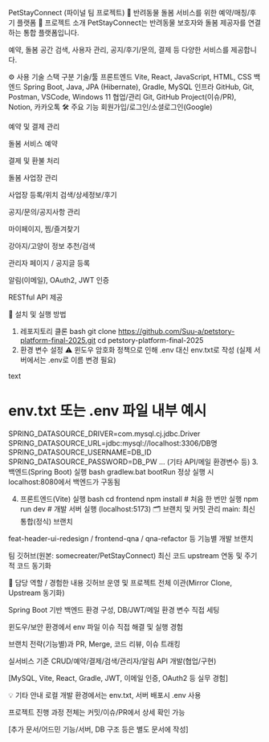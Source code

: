PetStayConnect (파이널 팀 프로젝트)
🐾 반려동물 돌봄 서비스를 위한 예약/매칭/후기 플랫폼
📝 프로젝트 소개
PetStayConnect는 반려동물 보호자와 돌봄 제공자를 연결하는 통합 플랫폼입니다.

예약, 돌봄 공간 검색, 사용자 관리, 공지/후기/문의, 결제 등 다양한 서비스를 제공합니다.

⚙️ 사용 기술 스택
구분	기술/툴
프론트엔드	Vite, React, JavaScript, HTML, CSS
백엔드	Spring Boot, Java, JPA (Hibernate), Gradle, MySQL
인프라	GitHub, Git, Postman, VSCode, Windows 11
협업/관리	Git, GitHub Project(이슈/PR), Notion, 카카오톡
🛠️ 주요 기능
회원가입/로그인/소셜로그인(Google)

예약 및 결제 관리

돌봄 서비스 예약

결제 및 환불 처리

돌봄 사업장 관리

사업장 등록/위치 검색/상세정보/후기

공지/문의/공지사항 관리

마이페이지, 찜/즐겨찾기

강아지/고양이 정보 추천/검색

관리자 페이지 / 공지글 등록

알림(이메일), OAuth2, JWT 인증

RESTful API 제공

🚀 설치 및 실행 방법
1. 레포지토리 클론
bash
git clone https://github.com/Suu-a/petstory-platform-final-2025.git
cd petstory-platform-final-2025
2. 환경 변수 설정
⚠️ 윈도우 암호화 정책으로 인해 .env 대신 env.txt로 작성
(실제 서버에서는 .env로 이름 변경 필요)

text
# env.txt 또는 .env 파일 내부 예시
SPRING_DATASOURCE_DRIVER=com.mysql.cj.jdbc.Driver
SPRING_DATASOURCE_URL=jdbc:mysql://localhost:3306/DB명
SPRING_DATASOURCE_USERNAME=DB_ID
SPRING_DATASOURCE_PASSWORD=DB_PW
... (기타 API/메일 환경변수 등)
3. 백엔드(Spring Boot) 실행
bash
gradlew.bat bootRun
정상 실행 시 localhost:8080에서 백엔드가 구동됨

4. 프론트엔드(Vite) 실행
bash
cd frontend
npm install      # 처음 한 번만 실행
npm run dev      # 개발 서버 실행 (localhost:5173)
🗂️ 브랜치 및 커밋 관리
main: 최신 통합(정식) 브랜치

feat-header-ui-redesign / frontend-qna / qna-refactor 등 기능별 개발 브랜치

팀 깃허브(원본: somecreater/PetStayConnect) 최신 코드 upstream 연동 및 주기적 코드 동기화

🏅 담당 역할 / 경험한 내용 
깃허브 운영 및 프로젝트 전체 이관(Mirror Clone, Upstream 동기화)

Spring Boot 기반 백엔드 환경 구성, DB/JWT/메일 환경 변수 직접 세팅

윈도우/보안 환경에서 env 파일 이슈 직접 해결 및 실행 경험

브랜치 전략(기능별)과 PR, Merge, 코드 리뷰, 이슈 트래킹

실서비스 기준 CRUD/예약/결제/검색/관리자/알림 API 개발(협업/구현)

[MySQL, Vite, React, Gradle, JWT, 이메일 인증, OAuth2 등 실무 경험]

💡 기타 안내
로컬 개발 환경에서는 env.txt, 서버 배포시 .env 사용

프로젝트 진행 과정 전체는 커밋/이슈/PR에서 상세 확인 가능

[추가 문서/어드민 기능/서버, DB 구조 등은 별도 문서에 작성]
